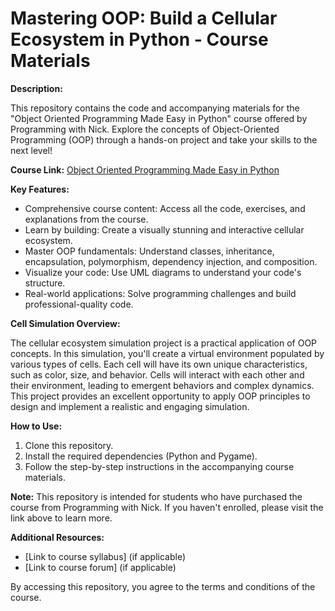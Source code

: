 # Mastering OOP: Build a Cellular Ecosystem in Python - Course Materials

**Description:**

This repository contains the code and accompanying materials for the "Object Oriented Programming Made Easy in Python" course offered by Programming with Nick. Explore the concepts of Object-Oriented Programming (OOP) through a hands-on project and take your skills to the next level!

**Course Link:**  [Object Oriented Programming Made Easy in Python](https://programming-with-nick.thinkific.com/courses/Object-20Oriented%20Programming%20with%20Python)

**Key Features:**

* Comprehensive course content: Access all the code, exercises, and explanations from the course.
* Learn by building: Create a visually stunning and interactive cellular ecosystem.
* Master OOP fundamentals: Understand classes, inheritance, encapsulation, polymorphism, dependency injection, and composition.
* Visualize your code: Use UML diagrams to understand your code's structure.
* Real-world applications: Solve programming challenges and build professional-quality code.

**Cell Simulation Overview:**

The cellular ecosystem simulation project is a practical application of OOP concepts. In this simulation, you'll create a virtual environment populated by various types of cells. Each cell will have its own unique characteristics, such as color, size, and behavior. Cells will interact with each other and their environment, leading to emergent behaviors and complex dynamics. This project provides an excellent opportunity to apply OOP principles to design and implement a realistic and engaging simulation.

**How to Use:**

1. Clone this repository.
2. Install the required dependencies (Python and Pygame).
3. Follow the step-by-step instructions in the accompanying course materials.

**Note:** This repository is intended for students who have purchased the course from Programming with Nick. If you haven't enrolled, please visit the link above to learn more.

**Additional Resources:**

* [Link to course syllabus] (if applicable)
* [Link to course forum] (if applicable)

By accessing this repository, you agree to the terms and conditions of the course.
